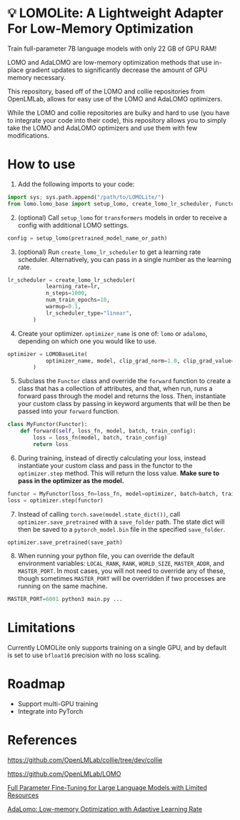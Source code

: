 # 💡 LOMOLite: A Lightweight Adapter For Low-Memory Optimization

Train full-parameter 7B language models with only 22 GB of GPU RAM!

LOMO and AdaLOMO are low-memory optimization methods that use in-place gradient updates to significantly decrease the amount of GPU memory necessary.

This repository, based off of the LOMO and collie repositories from OpenLMLab, allows for easy use of the LOMO and AdaLOMO optimizers. 

While the LOMO and collie repositories are bulky and hard to use (you have to integrate your code into their code), this repository allows you to simply take the LOMO and AdaLOMO optimizers and use them with few modifications.

# How to use
1. Add the following imports to your code:
```python
import sys; sys.path.append("/path/to/LOMOLite/")
from lomo.lomo_base import setup_lomo, create_lomo_lr_scheduler, Functor, LOMOBaseLite
```

2. (optional) Call `setup_lomo` for `transformers` models in order to receive a config with additional LOMO settings.
```python
config = setup_lomo(pretrained_model_name_or_path)
```

3. (optional) Run `create_lomo_lr_scheduler` to get a learning rate scheduler. Alternatively, you can pass in a single number as the learning rate.
```python
lr_scheduler = create_lomo_lr_scheduler(
            learning_rate=lr,
            n_steps=1000,
            num_train_epochs=10,
            warmup=0.1,
            lr_scheduler_type="linear",            
        )
```

4. Create your optimizer. `optimizer_name` is one of: `lomo` or `adalomo`, depending on which one you would like to use. 
```python
optimizer = LOMOBaseLite(
            optimizer_name, model, clip_grad_norm=1.0, clip_grad_value=None, lr_scheduler=lr_scheduler
        )
```

5. Subclass the `Functor` class and override the `forward` function to create a class that has a collection of attributes, and that, when run, runs a forward pass through the model and returns the loss. Then, instantiate your custom class by passing in keyword arguments that will be then be passed into your `forward` function.
```python
class MyFunctor(Functor):
    def forward(self, loss_fn, model, batch, train_config):
        loss = loss_fn(model, batch, train_config)
        return loss
```

6. During training, instead of directly calculating your loss, instead instantiate your custom class and pass in the functor to the `optimizer.step` method. This will return the loss value. **Make sure to pass in the optimizer as the model.**
```python
functor = MyFunctor(loss_fn=loss_fn, model=optimizer, batch=batch, train_config=train_config)
loss = optimizer.step(functor)
```

7. Instead of calling `torch.save(model.state_dict())`, call `optimizer.save_pretrained` with a `save_folder` path. The state dict will then be saved to a `pytorch_model.bin` file in the specified `save_folder`.
```python
optimizer.save_pretrained(save_path)
```

8. When running your python file, you can override the default environment variables: `LOCAL_RANK`, `RANK`, `WORLD_SIZE`, `MASTER_ADDR`, and `MASTER_PORT`. In most cases, you will not need to override any of these, though sometimes `MASTER_PORT` will be overridden if two processes are running on the same machine.
```python
MASTER_PORT=6001 python3 main.py ...
```

# Limitations
Currently LOMOLite only supports training on a single GPU, and by default is set to use `bfloat16` precision with no loss scaling.

# Roadmap
- Support multi-GPU training
- Integrate into PyTorch

# References
https://github.com/OpenLMLab/collie/tree/dev/collie

https://github.com/OpenLMLab/LOMO

[Full Parameter Fine-Tuning for Large Language Models with Limited Resources](https://arxiv.org/pdf/2306.09782.pdf)

[AdaLomo: Low-memory Optimization with Adaptive Learning Rate](https://arxiv.org/pdf/2310.10195.pdf)
